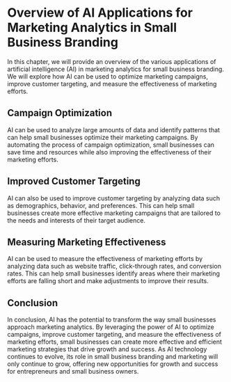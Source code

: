 Overview of AI Applications for Marketing Analytics in Small Business Branding
=========================================================================================================================================

In this chapter, we will provide an overview of the various applications of artificial intelligence (AI) in marketing analytics for small business branding. We will explore how AI can be used to optimize marketing campaigns, improve customer targeting, and measure the effectiveness of marketing efforts.

Campaign Optimization
---------------------

AI can be used to analyze large amounts of data and identify patterns that can help small businesses optimize their marketing campaigns. By automating the process of campaign optimization, small businesses can save time and resources while also improving the effectiveness of their marketing efforts.

Improved Customer Targeting
---------------------------

AI can also be used to improve customer targeting by analyzing data such as demographics, behavior, and preferences. This can help small businesses create more effective marketing campaigns that are tailored to the needs and interests of their target audience.

Measuring Marketing Effectiveness
---------------------------------

AI can be used to measure the effectiveness of marketing efforts by analyzing data such as website traffic, click-through rates, and conversion rates. This can help small businesses identify areas where their marketing efforts are falling short and make adjustments to improve their results.

Conclusion
----------

In conclusion, AI has the potential to transform the way small businesses approach marketing analytics. By leveraging the power of AI to optimize campaigns, improve customer targeting, and measure the effectiveness of marketing efforts, small businesses can create more effective and efficient marketing strategies that drive growth and success. As AI technology continues to evolve, its role in small business branding and marketing will only continue to grow, offering new opportunities for growth and success for entrepreneurs and small business owners.
